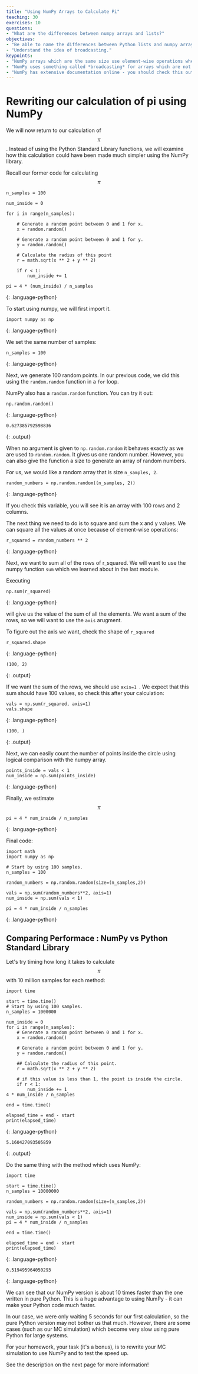 ```yaml
---
title: "Using NumPy Arrays to Calculate Pi"
teaching: 30
exercises: 10
questions:
- "What are the differences between numpy arrays and lists?"
objectives:
- "Be able to name the differences between Python lists and numpy arrays."
- "Understand the idea of broadcasting."
keypoints:
- "NumPy arrays which are the same size use element-wise operations when added or subtracted."
- "NumPy uses something called *broadcasting* for arrays which are not the same size to allow arrays to be added or multiplied."
- "NumPy has extensive documentation online - you should check this out if you need to do a computation."
---
```


<script type="text/javascript" async
  src="https://cdnjs.cloudflare.com/ajax/libs/mathjax/2.7.7/MathJax.js?config=TeX-MML-AM_CHTML">
</script>

# Rewriting our calculation of pi using NumPy

We will now return to our calculation of $$\pi$$. Instead of using the Python Standard Library functions, we will examine how this calculation could have been made much simpler using the NumPy library.

Recall our former code for calculating $$\pi$$
~~~
n_samples = 100

num_inside = 0

for i in range(n_samples):

    # Generate a random point between 0 and 1 for x.
    x = random.random()

    # Generate a random point between 0 and 1 for y.
    y = random.random()

    # Calculate the radius of this point
    r = math.sqrt(x ** 2 + y ** 2)

    if r < 1:
        num_inside += 1

pi = 4 * (num_inside) / n_samples
~~~
{: .language-python}

To start using numpy, we will first import it.

~~~
import numpy as np
~~~
{: .language-python}

We set the same number of samples:

~~~
n_samples = 100
~~~
{: .language-python}

Next, we generate 100 random points. In our previous code, we did this using the `random.random` function in a `for` loop.

NumPy also has a `random.random` function. You can try it out:

~~~
np.random.random()
~~~
{: .language-python}

~~~
0.627385792598836
~~~
{: .output}

When no argument is given to `np.random.random` it behaves exactly as we are used to `random.random`. It gives us one random number. However, you can also give the function a size to generate an array of random numbers. 

For us, we would like a random array that is size `n_samples, 2`. 

~~~
random_numbers = np.random.random((n_samples, 2))
~~~
{: .language-python}

If you check this variable, you will see it is an array with 100 rows and 2 columns.

The next thing we need to do is to square and sum the x and y values. We can square all the values at once because of element-wise operations:

~~~
r_squared = random_numbers ** 2
~~~
{: .language-python}

Next, we want to sum all of the rows of r_squared. We will want to use the numpy function `sum` which we learned about in the last module.

Executing 

~~~
np.sum(r_squared)
~~~
{: .language-python}

will give us the value of the sum of all the elements. We want a sum of the rows, so we will want to use the `axis` arugment.

To figure out the axis we want, check the shape of `r_squared`

~~~
r_squared.shape
~~~
{: .language-python}

~~~
(100, 2)
~~~
{: .output}

If we want the sum of the rows, we should use `axis=1 `. We expect that this sum should have 100 values, so check this after your calculation:

~~~
vals = np.sum(r_squared, axis=1)
vals.shape
~~~
{: .language-python}

~~~
(100, )
~~~
{: .output}

Next, we can easily count the number of points inside the circle using logical comparison with the numpy array.

~~~
points_inside = vals < 1
num_inside = np.sum(points_inside)
~~~
{: .language-python}

Finally, we estimate $$\pi$$

~~~
pi = 4 * num_inside / n_samples
~~~
{: .language-python}


Final code:
~~~
import math
import numpy as np

# Start by using 100 samples.
n_samples = 100

random_numbers = np.random.random(size=(n_samples,2))

vals = np.sum(random_numbers**2, axis=1)
num_inside = np.sum(vals < 1)

pi = 4 * num_inside / n_samples
~~~
{: .language-python}

## Comparing Performace : NumPy vs Python Standard Library

Let's try timing how long it takes to calculate $$\pi$$ with 10 million samples for each method:

~~~
import time

start = time.time()
# Start by using 100 samples.
n_samples = 1000000

num_inside = 0
for i in range(n_samples):
    # Generate a random point between 0 and 1 for x.
    x = random.random()
    
    # Generate a random point between 0 and 1 for y.
    y = random.random()
    
    ## Calculate the radius of this point.
    r = math.sqrt(x ** 2 + y ** 2)
    
    # if this value is less than 1, the point is inside the circle.
    if r < 1:
        num_inside += 1
4 * num_inside / n_samples

end = time.time()

elapsed_time = end - start
print(elapsed_time)
~~~
{: .language-python}

~~~
5.160427093505859
~~~
{: .output}

Do the same thing with the method which uses NumPy:

~~~
import time

start = time.time()
n_samples = 10000000

random_numbers = np.random.random(size=(n_samples,2))

vals = np.sum(random_numbers**2, axis=1)
num_inside = np.sum(vals < 1)
pi = 4 * num_inside / n_samples

end = time.time()

elapsed_time = end - start
print(elapsed_time)
~~~
{: .language-python}

~~~
0.519495964050293
~~~
{: .language-python}

We can see that our NumPy version is about 10 times faster than the one written in pure Python. This is a huge advantage to using NumPy - it can make your Python code much faster.

In our case, we were only waiting 5 seconds for our first calculation, so the pure Python version may not bother us that much. However, there are some cases (such as our MC simulation) which become very slow using pure Python for large systems.

For your homework, your task (it's a bonus), is to rewrite your MC simulation to use NumPy and to test the speed up.

See the description on the next page for more information!